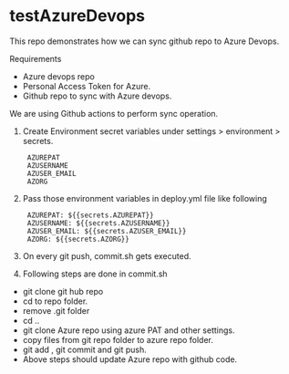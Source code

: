 # testAzureDevops

This repo demonstrates how we can sync github repo to Azure Devops.

Requirements
- Azure devops repo
- Personal Access Token for Azure.
- Github repo to sync with Azure devops.

We are using Github actions to perform sync operation.

1. Create Environment secret variables under settings > environment > secrets.

        AZUREPAT
        AZUSERNAME
        AZUSER_EMAIL
        AZORG
        
2. Pass those environment variables in deploy.yml file like following

        AZUREPAT: ${{secrets.AZUREPAT}}
        AZUSERNAME: ${{secrets.AZUSERNAME}}
        AZUSER_EMAIL: ${{secrets.AZUSER_EMAIL}}
        AZORG: ${{secrets.AZORG}}
        
3. On every git push, commit.sh gets executed.

4. Following steps are done in commit.sh
- git clone git hub repo
- cd to repo folder.
- remove .git folder
- cd ..
- git clone Azure repo using azure PAT and other settings.
- copy files from git repo folder to azure repo folder.
- git add , git commit and git push.
- Above steps should update Azure repo with github code.



